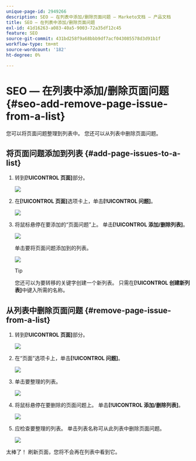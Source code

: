 ```yaml
---
unique-page-id: 2949266
description: SEO — 在列表中添加/删除页面问题 — Marketo文档 — 产品文档
title: SEO — 在列表中添加/删除页面问题
exl-id: 41d16263-a083-40a5-9003-72a35df12c45
feature: SEO
source-git-commit: 431bd258f9a68bbb9df7acf043085578d3d91b1f
workflow-type: tm+mt
source-wordcount: '182'
ht-degree: 0%

---
```


# SEO — 在列表中添加/删除页面问题 {#seo-add-remove-page-issue-from-a-list}

您可以将页面问题整理到列表中。 您还可以从列表中删除页面问题。

## 将页面问题添加到列表 {#add-page-issues-to-a-list}

1. 转到&#x200B;**[!UICONTROL 页面]**&#x200B;部分。

   ![](assets/image2014-9-18-14-3a3-3a10.png)

1. 在&#x200B;**[!UICONTROL 页面]**&#x200B;选项卡上，单击&#x200B;**[!UICONTROL 问题]**。

   ![](assets/image2014-9-18-14-3a3-3a18.png)

1. 将鼠标悬停在要添加的“页面问题”上。 单击&#x200B;**[!UICONTROL 添加/删除列表]**。

   ![](assets/image2014-9-18-14-3a3-3a40.png)

   单击要将页面问题添加到的列表。

   ![](assets/image2014-9-18-14-3a3-3a44.png)

   >[!TIP]
   >
   >您还可以为要转移的关键字创建一个新列表。 只需在&#x200B;**[!UICONTROL 创建新列表]**&#x200B;中键入所需的名称。

## 从列表中删除页面问题 {#remove-page-issue-from-a-list}

1. 转到&#x200B;**[!UICONTROL 页面]**&#x200B;部分。

   ![](assets/image2014-9-18-14-3a4-3a8.png)

1. 在“页面”选项卡上，单击&#x200B;**[!UICONTROL 问题]**。

   ![](assets/image2014-9-18-14-3a4-3a22.png)

1. 单击要整理的列表。

   ![](assets/image2014-9-18-14-3a4-3a29.png)

1. 将鼠标悬停在要删除的页面问题上。 单击&#x200B;**[!UICONTROL 添加/删除列表]**。

   ![](assets/image2014-9-18-14-3a4-3a38.png)

1. 应检查要整理的列表。 单击列表名称可从此列表中删除页面问题。

   ![](assets/image2014-9-18-14-3a4-3a52.png)

太棒了！ 刷新页面，您将不会再在列表中看到它。
